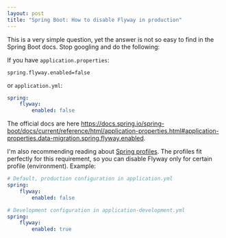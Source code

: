 ```yaml
---
layout: post
title: "Spring Boot: How to disable Flyway in production"
---
```


This is a very simple question, yet the answer is not so easy to find in the Spring Boot docs. Stop googling and do the following:


If you have `application.properties`:

```
spring.flyway.enabled=false
```

or `application.yml`:

```yml
spring:
    flyway:
        enabled: false
```

The official docs are here https://docs.spring.io/spring-boot/docs/current/reference/html/application-properties.html#application-properties.data-migration.spring.flyway.enabled.

I'm also recommending reading about [Spring profiles](https://docs.spring.io/spring-boot/docs/current/reference/html/features.html#features.profiles).
The profiles fit perfectly for this requirement, so you can disable Flyway only for certain profile (environment). Example:


```yml
# Default, production configuration in application.yml
spring:
    flyway:
        enabled: false
```


```yml
# Development configuration in application-development.yml
spring:
    flyway:
        enabled: true
```
